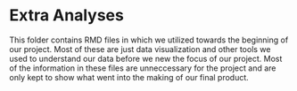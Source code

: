 # Extra Analyses

This folder contains RMD files in which we utilized towards the beginning of our project. Most of these are just data visualization and other tools we used to understand our data before we new the focus of our project. Most of the information in these files are unneccessary for the project and are only kept to show what went into the making of our final product.
